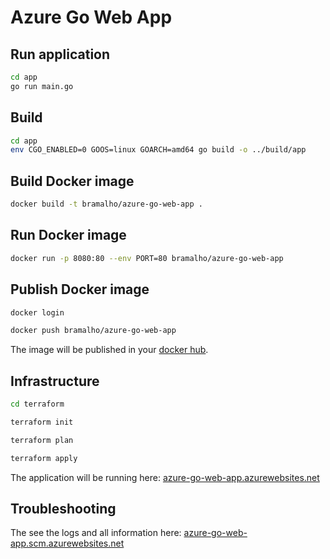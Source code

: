 # Azure Go Web App

## Run application

```bash
cd app
go run main.go
```

## Build

```bash
cd app
env CGO_ENABLED=0 GOOS=linux GOARCH=amd64 go build -o ../build/app
```

## Build Docker image

```bash
docker build -t bramalho/azure-go-web-app .
```

## Run Docker image

```bash
docker run -p 8080:80 --env PORT=80 bramalho/azure-go-web-app
```

## Publish Docker image

```bash
docker login

docker push bramalho/azure-go-web-app
```

The image will be published in your [docker hub](https://hub.docker.com/r/bramalho/azure-go-web-app).

## Infrastructure

```bash
cd terraform

terraform init

terraform plan

terraform apply
```

The application will be running here: [azure-go-web-app.azurewebsites.net](https://azure-go-web-app.azurewebsites.net)

## Troubleshooting

The see the logs and all information here: [azure-go-web-app.scm.azurewebsites.net](https://azure-go-web-app.scm.azurewebsites.net)
